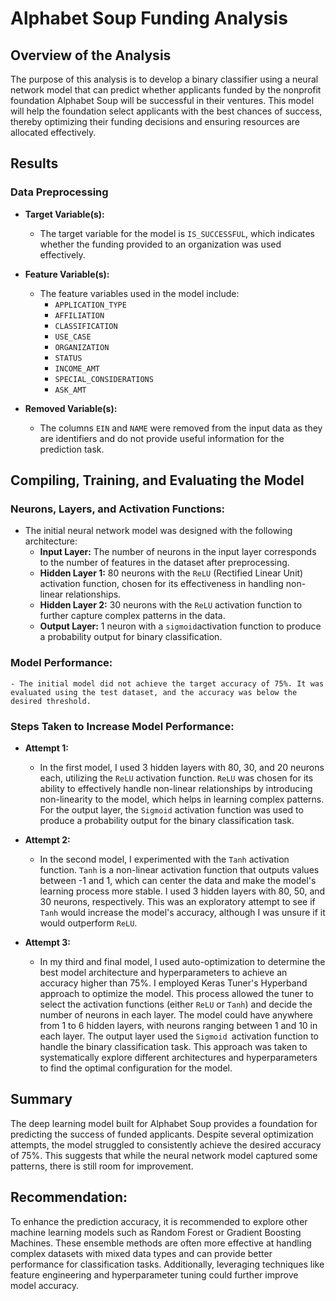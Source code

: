 # Alphabet Soup Funding Analysis

## Overview of the Analysis

The purpose of this analysis is to develop a binary classifier using a neural network model that can predict whether applicants funded by the nonprofit foundation Alphabet Soup will be successful in their ventures. This model will help the foundation select applicants with the best chances of success, thereby optimizing their funding decisions and ensuring resources are allocated effectively.

## Results

### Data Preprocessing

- <strong>Target Variable(s):</strong>
  - The target variable for the model is `IS_SUCCESSFUL`, which indicates whether the funding provided to an organization was used effectively.

- <strong>Feature Variable(s):</strong>
  - The feature variables used in the model include:
    - `APPLICATION_TYPE`
    - `AFFILIATION`
    - `CLASSIFICATION`
    - `USE_CASE`
    - `ORGANIZATION`
    - `STATUS`
    - `INCOME_AMT`
    - `SPECIAL_CONSIDERATIONS`
    - `ASK_AMT`

- <strong>Removed Variable(s):</strong>
  - The columns `EIN` and `NAME` were removed from the input data as they are identifiers and do not provide useful information for the prediction task.

## Compiling, Training, and Evaluating the Model

### Neurons, Layers, and Activation Functions:

- The initial neural network model was designed with the following architecture:
  - <strong>Input Layer:</strong> The number of neurons in the input layer corresponds to the number of features in the dataset after preprocessing.
  - <strong>Hidden Layer 1:</strong> 80 neurons with the `ReLU` (Rectified Linear Unit) activation function, chosen for its effectiveness in handling non-linear relationships.
  - <strong>Hidden Layer 2:</strong> 30 neurons with the `ReLU` activation function to further capture complex patterns in the data.
  - <strong>Output Layer:</strong> 1 neuron with a `sigmoid`activation function to produce a probability output for binary classification.

### Model Performance:

    - The initial model did not achieve the target accuracy of 75%. It was evaluated using the test dataset, and the accuracy was below the desired threshold.

### Steps Taken to Increase Model Performance:

- <strong>Attempt 1:</strong>
    - In the first model, I used 3 hidden layers with 80, 30, and 20 neurons each, utilizing the `ReLU` activation function. `ReLU` was chosen for its ability to effectively handle non-linear relationships by introducing non-linearity to the model, which helps in learning complex patterns. For the output layer, the `Sigmoid` activation function was used to produce a probability output for the binary classification task.

- <strong>Attempt 2:</strong>
    - In the second model, I experimented with the `Tanh` activation function. `Tanh` is a non-linear activation function that outputs values between -1 and 1, which can center the data and make the model's learning process more stable. I used 3 hidden layers with 80, 50, and 30 neurons, respectively. This was an exploratory attempt to see if `Tanh` would increase the model's accuracy, although I was unsure if it would outperform `ReLU`.

- <strong>Attempt 3:</strong>

    - In my third and final model, I used auto-optimization to determine the best model architecture and hyperparameters to achieve an accuracy higher than 75%. I employed Keras Tuner's Hyperband approach to optimize the model. This process allowed the tuner to select the activation functions (either `ReLU` or `Tanh`) and decide the number of neurons in each layer. The model could have anywhere from 1 to 6 hidden layers, with neurons ranging between 1 and 10 in each layer. The output layer used the `Sigmoid `activation function to handle the binary classification task. This approach was taken to systematically explore different architectures and hyperparameters to find the optimal configuration for the model.

## Summary

The deep learning model built for Alphabet Soup provides a foundation for predicting the success of funded applicants. Despite several optimization attempts, the model struggled to consistently achieve the desired accuracy of 75%. This suggests that while the neural network model captured some patterns, there is still room for improvement.

## Recommendation:

To enhance the prediction accuracy, it is recommended to explore other machine learning models such as Random Forest or Gradient Boosting Machines. These ensemble methods are often more effective at handling complex datasets with mixed data types and can provide better performance for classification tasks. Additionally, leveraging techniques like feature engineering and hyperparameter tuning could further improve model accuracy.
